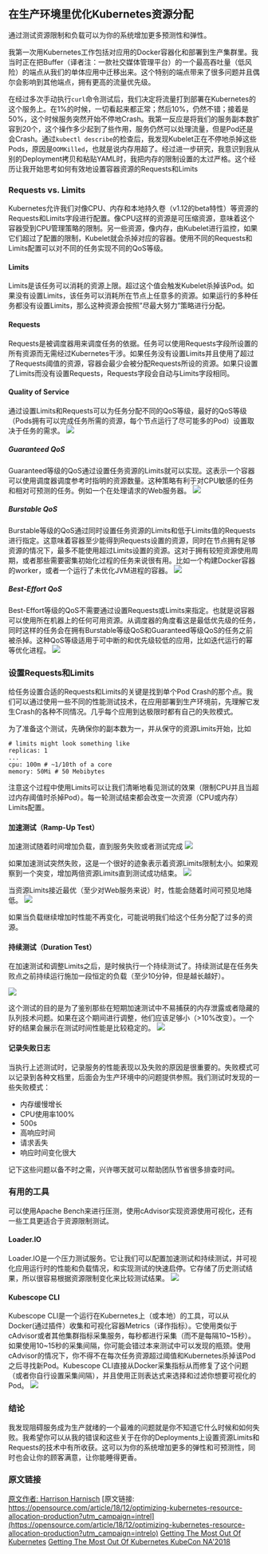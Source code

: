 在生产环境里优化Kubernetes资源分配
-----------
通过测试资源限制和负载可以为你的系统增加更多预测性和弹性。

我第一次用Kubernetes工作包括对应用的Docker容器化和部署到生产集群里。我当时正在把Buffer（译者注：一款社交媒体管理平台）的一个最高吞吐量（低风险）的端点从我们的单体应用中迁移出来。这个特别的端点带来了很多问题并且偶尔会影响到其他端点，拥有更高的流量优先级。

在经过多次手动执行`curl`命令测试后，我们决定将流量打到部署在Kubernetes的这个服务上。在1%的时候，一切看起来都正常；然后10%，仍然不错；接着是50%，这个时候服务突然开始不停地Crash。我第一反应是将我们的服务副本数扩容到20个，这个操作多少起到了些作用，服务仍然可以处理流量，但是Pod还是会Crash。通过`kubectl describe`的检查后，我发现Kubelet正在不停地杀掉这些Pods，原因是`OOMKilled`，也就是说内存用超了。经过进一步研究，我意识到我从别的Deployment拷贝和粘贴YAML时，我把内存的限制设置的太过严格。这个经历让我开始思考如何有效地设置容器资源的Requests和Limits

### Requests vs. Limits
Kubernetes允许我们对像CPU、内存和本地持久卷（v1.12的beta特性）等资源的Requests和Limits字段进行配置。像CPU这样的资源是可压缩资源，意味着这个容器受到CPU管理策略的限制。另一些资源，像内存，由Kubelet进行监控，如果它们超过了配置的限制，Kubelet就会杀掉对应的容器。使用不同的Requests和Limits配置可以对不同的任务实现不同的QoS等级。

#### Limits
Limits是该任务可以消耗的资源上限。超过这个值会触发Kubelet杀掉该Pod。如果没有设置Limits，该任务可以消耗所在节点上任意多的资源。如果运行的多种任务都没有设置Limits，那么这种资源会按照”尽最大努力”策略进行分配。

#### Requests
Requests是被调度器用来调度任务的依据。任务可以使用Requests字段所设置的所有资源而无需经过Kubernetes干涉。如果任务没有设置Limits并且使用了超过了Requests阈值的资源，容器会最少会被分配Requests所设的资源。如果只设置了Limits而没有设置Requests，Requests字段会自动与Limits字段相同。

#### Quality of Service
通过设置Limits和Requests可以为任务分配不同的QoS等级，最好的QoS等级（Pods拥有可以完成任务所需的资源，每个节点运行了尽可能多的Pod）设置取决于任务的需求。
![](https://raw.githubusercontent.com/caas-one/news.caas.one/master/translation/images/optimizing-kubernetes-resource-allocation-production-1.png)

##### Guaranteed QoS
Guaranteed等级的QoS通过设置任务资源的Limits就可以实现。这表示一个容器可以使用调度器调度参考时指明的资源数量。这种策略有利于对CPU敏感的任务和相对可预测的任务。例如一个在处理请求的Web服务器。
![](https://raw.githubusercontent.com/caas-one/news.caas.one/master/translation/images/optimizing-kubernetes-resource-allocation-production-2.png)

##### Burstable QoS
Burstable等级的QoS通过同时设置任务资源的Limits和低于Limits值的Requests进行指定。这意味着容器至少能得到Requests设置的资源，同时在节点拥有足够资源的情况下，最多不能使用超过Limits设置的资源。这对于拥有较短资源使用周期，或者那些需要密集初始化过程的任务来说很有用。比如一个构建Docker容器的worker，或者一个运行了未优化JVM进程的容器。
![](https://raw.githubusercontent.com/caas-one/news.caas.one/master/translation/images/optimizing-kubernetes-resource-allocation-production-3.png)

##### Best-Effort QoS
Best-Effort等级的QoS不需要通过设置Requests或Limits来指定。也就是说容器可以使用所在机器上的任何可用资源。从调度器的角度看这是最低优先级的任务，同时这样的任务会在拥有Burstable等级QoS和Guaranteed等级QoS的任务之前被杀掉。这种QoS等级适用于可中断的和优先级较低的应用，比如迭代运行的幂等优化进程。
![](https://raw.githubusercontent.com/caas-one/news.caas.one/master/translation/images/optimizing-kubernetes-resource-allocation-production-4.png)

### 设置Requests和Limits
给任务设置合适的Requests和Limits的关键是找到单个Pod Crash的那个点。我们可以通过使用一些不同的性能测试技术，在应用部署到生产环境前，先理解它发生Crash的各种不同情况。几乎每个应用到达极限时都有自己的失败模式。

为了准备这个测试，先确保你的副本数为一，并从保守的资源Limits开始，比如
```
# limits might look something like
replicas: 1
...
cpu: 100m # ~1/10th of a core
memory: 50Mi # 50 Mebibytes
```
注意这个过程中使用Limits可以让我们清晰地看见测试的效果（限制CPU并且当超过内存阈值时杀掉Pod）。每一轮测试结束都会改变一次资源（CPU或内存）Limits配置。

#### 加速测试（Ramp-Up Test）
加速测试随着时间增加负载，直到服务失败或者测试完成
![](https://raw.githubusercontent.com/caas-one/news.caas.one/master/translation/images/optimizing-kubernetes-resource-allocation-production-5.png)

如果加速测试突然失败，这是一个很好的迹象表示着资源Limits限制太小。如果观察到一个突变，增加两倍资源Limits直到测试成功结束。
![](https://raw.githubusercontent.com/caas-one/news.caas.one/master/translation/images/optimizing-kubernetes-resource-allocation-production-6.png)

当资源Limits接近最优（至少对Web服务来说）时，性能会随着时间可预见地降低。
![](https://raw.githubusercontent.com/caas-one/news.caas.one/master/translation/images/optimizing-kubernetes-resource-allocation-production-7.png)

如果当负载继续增加时性能不再变化，可能说明我们给这个任务分配了过多的资源。

#### 持续测试（Duration Test）
在加速测试和调整Limits之后，是时候执行一个持续测试了。持续测试是在任务失败点之前持续运行施加一段恒定的负载（至少10分钟，但是越长越好）。

![](https://raw.githubusercontent.com/caas-one/news.caas.one/master/translation/images/optimizing-kubernetes-resource-allocation-production-8.png)

这个测试的目的是为了鉴别那些在短期加速测试中不易捕获的内存泄露或者隐藏的队列技术问题。如果在这个期间进行调整，他们应该足够小（>10%改变）。一个好的结果会展示在测试时间性能是比较稳定的。
![](https://raw.githubusercontent.com/caas-one/news.caas.one/master/translation/images/optimizing-kubernetes-resource-allocation-production-9.png)

#### 记录失败日志
当执行上述测试时，记录服务的性能表现以及失败的原因是很重要的。失败模式可以记录到各种文档里，后面会为生产环境中的问题提供参照。我们测试时发现的一些失败模式：
* 内存缓慢增长
* CPU使用率100%
* 500s
* 高响应时间
* 请求丢失
* 响应时间变化很大

记下这些问题以备不时之需，兴许哪天就可以帮助团队节省很多排查时间。

### 有用的工具
可以使用Apache Bench来进行压测，使用cAdvisor实现资源使用可视化，还有一些工具更适合于资源限制测试。

#### Loader.IO
Loader.IO是一个压力测试服务。它让我们可以配置加速测试和持续测试，并可视化应用运行时的性能和负载情况，和实现测试的快速启停。它存储了历史测试结果，所以很容易根据资源限制变化来比较测试结果。
![](https://raw.githubusercontent.com/caas-one/news.caas.one/master/translation/images/optimizing-kubernetes-resource-allocation-production-10.png)

#### Kubescope CLI
Kubescope CLI是一个运行在Kubernetes上（或本地）的工具，可以从Docker(通过插件）收集和可视化容器Metrics（译作指标）。它使用类似于cAdvisor或者其他集群指标采集服务，每秒都进行采集（而不是每隔10~15秒）。如果使用10~15秒的采集间隔，你可能会错过本来测试中可以发现的瓶颈。使用cAdvisor的情况下，你不得不在每次任务资源超过阈值和Kubernetes杀掉该Pod之后寻找新Pod。Kubescope CLI直接从Docker采集指标从而修复了这个问题（或者你自行设置采集间隔），并且使用正则表达式来选择和过滤你想要可视化的Pod。
![](https://raw.githubusercontent.com/caas-one/news.caas.one/master/translation/images/optimizing-kubernetes-resource-allocation-production-11.gif)

### 结论
我发现阻碍服务成为生产就绪的一个最难的问题就是你不知道它什么时候和如何失败。我希望你可以从我的错误和这些关于在你的Deployments上设置资源Limits和Requests的技术中有所收获。这可以为你的系统增加更多的弹性和可预测性，同时也会让你的顾客满意，让你能睡得更香。


### 原文链接
[原文作者: Harrison Harnisch](https://opensource.com/users/hharnisc)
[原文链接: https://opensource.com/article/18/12/optimizing-kubernetes-resource-allocation-production?utm_campaign=intrel](https://opensource.com/article/18/12/optimizing-kubernetes-resource-allocation-production?utm_campaign=intrelo)
[Getting The Most Out Of Kubernetes](https://schd.ws/hosted_files/kccna18/17/Getting%20The%20Most%20Out%20Of%20Kubernetes.pdf)
[Getting The Most Out Of Kubernetes KubeCon NA'2018](https://www.youtube.com/watch?v=NuLFomXGUj4&list=PLj6h78yzYM2PZf9eA7bhWnIh_mK1vyOfU&index=109)

